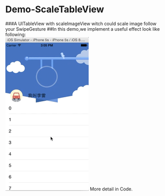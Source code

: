 # Demo-ScaleTableView
###A UITableView with scaleImageView witch could scale image follow your SwipeGesture
##In this demo,we implement a useful effect look like following:  
![](https://github.com/DeveloperPans/Demo-ScaleTableView/blob/master/ScaleTableView/Demo.gif)
  More detail in Code.
